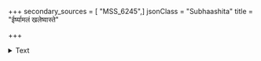 +++
secondary_sources = [ "MSS_6245",]
jsonClass = "Subhaashita"
title = "ईर्ष्यामलं खलेष्वास्ते"

+++

<details><summary>Text</summary>

... ... ... ... ... ...॥ ईर्ष्यामलं खलेष्वास्ते विषमाशीविषेष्विव॥
</details>
